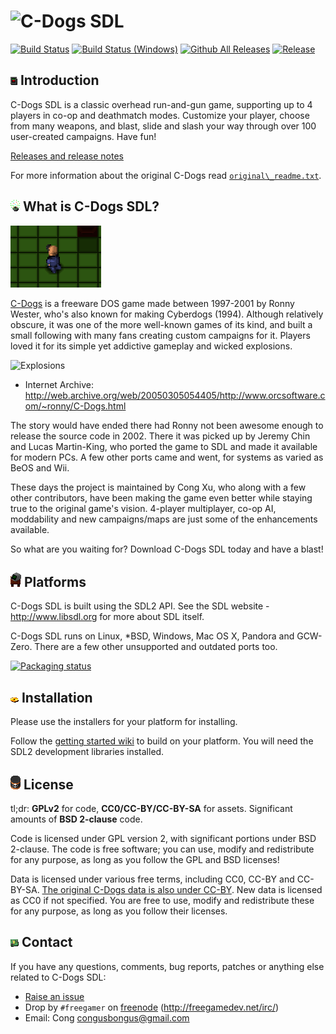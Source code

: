 ![C-Dogs SDL](http://cxong.github.io/cdogs-sdl/images/title.png)
==========
[![Build Status](https://travis-ci.org/cxong/cdogs-sdl.svg?branch=master)](https://travis-ci.org/cxong/cdogs-sdl)
[![Build Status (Windows)](https://ci.appveyor.com/api/projects/status/github/cxong/cdogs-sdl?svg=true)](https://ci.appveyor.com/project/cxong/cdogs-sdl)
[![Github All Releases](https://img.shields.io/github/downloads/cxong/cdogs-sdl/total.svg)](https://github.com/cxong/cdogs-sdl/releases)
[![Release](http://img.shields.io/github/release/cxong/cdogs-sdl.svg)](https://github.com/cxong/cdogs-sdl/releases/latest)

## ![](https://github.com/cxong/cdogs-sdl/blob/master/graphics/radio.png) Introduction ##

C-Dogs SDL is a classic overhead run-and-gun game, supporting up to 4 players
in co-op and deathmatch modes. Customize your player, choose from many weapons,
and blast, slide and slash your way through over 100 user-created campaigns.
Have fun!

[Releases and release notes](https://github.com/cxong/cdogs-sdl/releases)

For more information about the original C-Dogs read [`original\_readme.txt`](https://raw.githubusercontent.com/cxong/cdogs-sdl/master/doc/original_readme.txt).

## ![](https://github.com/cxong/cdogs-sdl/blob/master/graphics/holo.png) What is C-Dogs SDL? ##

![Walk cycle](https://github.com/cxong/cxong.github.io/blob/master/_posts/cdogs_walk_cycle_jones.gif)

[C-Dogs](https://en.wikipedia.org/wiki/C-Dogs) is a freeware DOS game made between 1997-2001 by Ronny Wester, who's also known for making Cyberdogs (1994). Although relatively obscure, it was one of the more well-known games of its kind, and built a small following with many fans creating custom campaigns for it. Players loved it for its simple yet addictive gameplay and wicked explosions.

![Explosions](https://github.com/cxong/cdogs-sdl/blob/gh-pages/_posts/shake.gif)

- Internet Archive: http://web.archive.org/web/20050305054405/http://www.orcsoftware.com/~ronny/C-Dogs.html

The story would have ended there had Ronny not been awesome enough to release the source code in 2002. There it was picked up by Jeremy Chin and Lucas Martin-King, who ported the game to SDL and made it available for modern PCs. A few other ports came and went, for systems as varied as BeOS and Wii.

These days the project is maintained by Cong Xu, who along with a few other contributors, have been making the game even better while staying true to the original game's vision. 4-player multiplayer, co-op AI, moddability and new campaigns/maps are just some of the enhancements available.

So what are you waiting for? Download C-Dogs SDL today and have a blast!


## ![](https://github.com/cxong/cdogs-sdl/blob/master/graphics/terminal.png) Platforms ##

C-Dogs SDL is built using the SDL2 API.
See the SDL website - <http://www.libsdl.org> for more about SDL itself.

C-Dogs SDL runs on Linux, \*BSD, Windows, Mac OS X, Pandora and GCW-Zero. There are a few other unsupported and outdated ports too.

[![Packaging status](https://repology.org/badge/vertical-allrepos/cdogs-sdl.svg)](https://repology.org/metapackage/cdogs-sdl)

## ![](https://github.com/cxong/cdogs-sdl/blob/master/graphics/cd.png) Installation ##

Please use the installers for your platform for installing.

Follow the [getting started wiki](https://github.com/cxong/cdogs-sdl/wiki#getting-started) to build on your platform. You will need the SDL2 development libraries installed.

## ![](https://github.com/cxong/cdogs-sdl/blob/master/graphics/barrel_skull.png) License ##

tl;dr: **GPLv2** for code, **CC0/CC-BY/CC-BY-SA** for assets. Significant amounts of **BSD 2-clause** code.

Code is licensed under GPL version 2, with significant portions under BSD 2-clause. The code is free software; you can use, modify and redistribute for any purpose, as long as you follow the GPL and BSD licenses!

Data is licensed under various free terms, including CC0, CC-BY and CC-BY-SA. [The original C-Dogs data is also under CC-BY](https://raw.githubusercontent.com/cxong/cdogs-sdl/master/doc/README_DATA.md). New data is licensed as CC0 if not specified. You are free to use, modify and redistribute these for any purpose, as long as you follow their licenses.

## ![](https://github.com/cxong/cdogs-sdl/blob/master/graphics/circuit.png) Contact ##

If you have any questions, comments, bug reports, patches or anything else related to C-Dogs SDL:

- [Raise an issue](https://github.com/cxong/cdogs-sdl/issues)
- Drop by `#freegamer` on [freenode](irc://irc.freenode.net/freenode) (http://freegamedev.net/irc/)
- Email: Cong <congusbongus@gmail.com>
